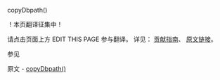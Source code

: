  copyDbpath()

 ！本页翻译征集中！

请点击页面上方 EDIT THIS PAGE 参与翻译。
详见：
[贡献指南]( https://github.com/JinMuInfo/MongoDB-Manual-zh/blob/master/CONTRIBUTING.md )、
[原文链接](  https://docs.mongodb.com/manual/reference/method/copyDbpath/  )。

 参见

原文 - [copyDbpath()]( https://docs.mongodb.com/manual/reference/method/copyDbpath/ )


